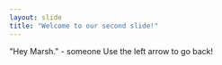 ```yaml
---
layout: slide
title: "Welcome to our second slide!"
---
```

"Hey Marsh." - someone
Use the left arrow to go back!
